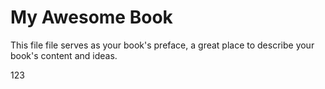 # My Awesome Book

This file file serves as your book's preface, a great place to describe your book's content and ideas.

123



